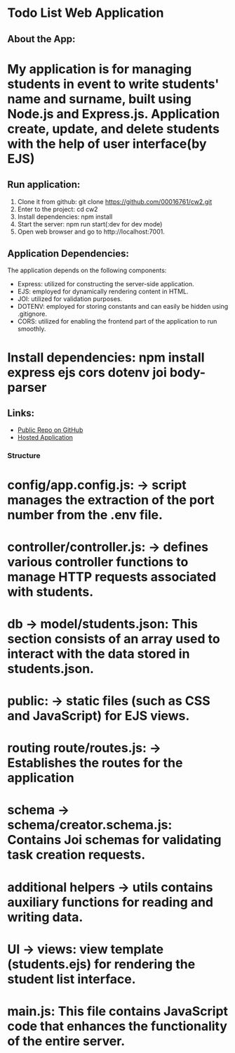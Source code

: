 # Todo List Web Application

## About the App:
# My application is for managing students in event to write students' name and surname, built using Node.js and Express.js. Application create, update, and delete students with the help of user interface(by EJS)

## Run application:
1. Clone it from github:   git clone https://github.com/00016761/cw2.git
2. Enter to the project:   cd cw2
3. Install dependencies:  npm install
4. Start the server:   npm run start(:dev for dev mode)
5. Open  web browser and go to http://localhost:7001.

## Application Dependencies:
The application depends on the following components:

- Express: utilized for constructing the server-side application.
- EJS: employed for dynamically rendering content in HTML.
- JOI: utilized for validation purposes.
- DOTENV: employed for storing constants and can easily be hidden using .gitignore.
- CORS: utilized for enabling the frontend part of the application to run smoothly.

# Install dependencies: npm install express ejs cors dotenv joi body-parser

## Links:
- [Public Repo on GitHub]('https://github.com/00016761/cw2.git')
- [Hosted Application](--)


### Structure
# config/app.config.js: -> script manages the extraction of the port number from the .env file.

# controller/controller.js: -> defines various controller functions to manage HTTP requests associated with students.

# db -> model/students.json: This section consists of an array used to interact with the data stored in students.json.

# public: -> static files (such as CSS and JavaScript) for EJS views.

# routing route/routes.js: -> Establishes the routes for the application

# schema -> schema/creator.schema.js: Contains Joi schemas for validating task creation requests.

# additional helpers -> utils contains auxiliary functions for reading and writing data.

# UI -> views: view template (students.ejs) for rendering the student list interface.

# main.js: This file contains JavaScript code that enhances the functionality of the entire server.